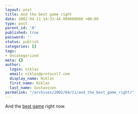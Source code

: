 ```yaml
---
layout: post
title: And the best game right
date: 2002-04-11 14:33:44.000000000 +00:00
type: post
parent_id: '0'
published: true
password: ''
status: publish
categories: []
tags:
- Uncategorized
meta: {}
author:
  login: niklas
  email: niklas@protocol7.com
  display_name: Niklas
  first_name: Niklas
  last_name: Gustavsson
permalink: "/archives/2002/04/11/and_the_best_game_right/"
---
```

And the [best game](http://www.chthonic.f9.co.uk/sumo/) right now.

